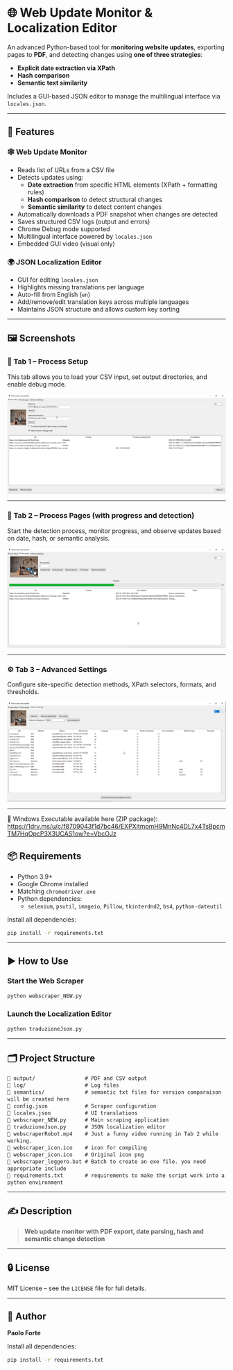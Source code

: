 # 🌐 Web Update Monitor & Localization Editor

An advanced Python-based tool for **monitoring website updates**, exporting pages to **PDF**, and detecting changes using **one of three strategies**:  
- **Explicit date extraction via XPath**
- **Hash comparison**
- **Semantic text similarity**

Includes a GUI-based JSON editor to manage the multilingual interface via `locales.json`.

---

## 🔧 Features

### 🕸 Web Update Monitor
- Reads list of URLs from a CSV file
- Detects updates using:
  -  **Date extraction** from specific HTML elements (XPath + formatting rules)
  -  **Hash comparison** to detect structural changes
  -  **Semantic similarity** to detect content changes
- Automatically downloads a PDF snapshot when changes are detected
- Saves structured CSV logs (output and errors)
- Chrome Debug mode supported
- Multilingual interface powered by `locales.json`
- Embedded GUI video (visual only)

### 🌍 JSON Localization Editor
- GUI for editing `locales.json`
- Highlights missing translations per language
- Auto-fill from English (`en`)
- Add/remove/edit translation keys across multiple languages
- Maintains JSON structure and allows custom key sorting

---

## 🖼️ Screenshots

### 🧩 Tab 1 – Process Setup
This tab allows you to load your CSV input, set output directories, and enable debug mode.

![Tab 1 – Process Setup](assets/tab1.png)

---

### 📄 Tab 2 – Process Pages (with progress and detection)
Start the detection process, monitor progress, and observe updates based on date, hash, or semantic analysis.

![Tab 2 – Process Pages](assets/tab2.png)

---

### ⚙️ Tab 3 – Advanced Settings
Configure site-specific detection methods, XPath selectors, formats, and thresholds.

![Tab 3 – Advanced Settings](assets/tab3.png)

---

💾 Windows Executable available here (ZIP package):
https://1drv.ms/u/c/f8709043f1d7bc46/EXPXitmpmH9MnNc4DL7x4TsBpcmTM7HqOpcP3X3UCAS1ow?e=VbcOJz


## 📦 Requirements

- Python 3.9+
- Google Chrome installed
- Matching `chromedriver.exe`
- Python dependencies:
  - `selenium`, `psutil`, `imageio`, `Pillow`, `tkinterdnd2`, `bs4`, `python-dateutil`

Install all dependencies:

```bash
pip install -r requirements.txt
```

---

## ▶️ How to Use

### Start the Web Scraper

```bash
python webscraper_NEW.py
```

### Launch the Localization Editor

```bash
python traduzioneJson.py
```

---

## 🗂️ Project Structure

```
📁 output/                # PDF and CSV output
📁 log/                   # Log files
📁 semantics/             # semantic txt files for version comparaison will be created here
📄 config.json            # Scraper configuration
📄 locales.json           # UI translations
📄 webscraper_NEW.py      # Main scraping application
📄 traduzioneJson.py      # JSON localization editor
📄 webscraperRobot.mp4    # Just a funny video running in Tab 2 while working.
📄 webscraper_icon.ico    # icon for compiling
📄 webscraper_icon.ico    # Original icon png
📄 webscraper_leggero.bat # Batch to create an exe file. you need appropriate include
📄 requirements.txt       # requirements to make the script work into a python environment
```

---

## ✍️ Description

> **Web update monitor with PDF export, date parsing, hash and semantic change detection**

---

## 🔒 License

MIT License – see the `LICENSE` file for full details.

---

## 👤 Author

**Paolo Forte**  


Install all dependencies:

```bash
pip install -r requirements.txt

